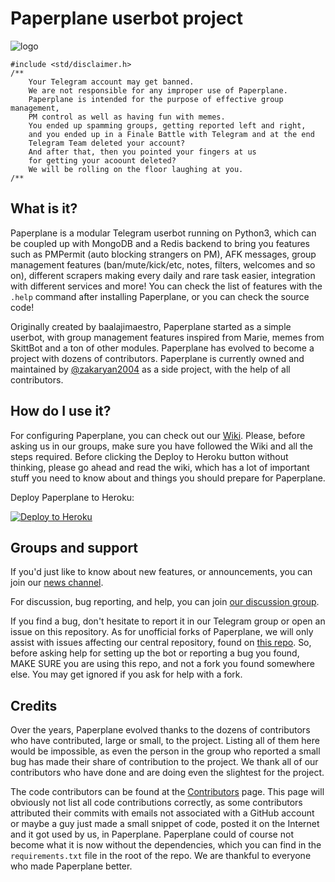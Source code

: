 # Paperplane userbot project

![logo](https://telegra.ph/file/73cf4c62b2c64f981961e.png)

```
#include <std/disclaimer.h>
/**
    Your Telegram account may get banned.
    We are not responsible for any improper use of Paperplane.
    Paperplane is intended for the purpose of effective group management,
    PM control as well as having fun with memes.
    You ended up spamming groups, getting reported left and right,
    and you ended up in a Finale Battle with Telegram and at the end
    Telegram Team deleted your account?
    And after that, then you pointed your fingers at us
    for getting your acoount deleted?
    We will be rolling on the floor laughing at you.
/**
```

## What is it?

Paperplane is a modular Telegram userbot running on Python3, which can be coupled up with MongoDB and a Redis backend to bring you features such as PMPermit (auto blocking strangers on PM), AFK messages, group management features (ban/mute/kick/etc, notes, filters, welcomes and so on), different scrapers making every daily and rare task easier, integration with different services and more! You can check the list of features with the `.help` command after installing Paperplane, or you can check the source code!

Originally created by baalajimaestro, Paperplane started as a simple userbot, with group management features inspired from Marie, memes from SkittBot and a ton of other modules. Paperplane has evolved to become a project with dozens of contributors. Paperplane is currently owned and maintained by [@zakaryan2004](https://github.com/zakaryan2004) as a side project, with the help of all contributors.

## How do I use it?

For configuring Paperplane, you can check out our [Wiki](https://wiki.raphielgang.org). Please, before asking us in our groups,
make sure you have followed the Wiki and all the steps required. Before clicking the Deploy to Heroku button without thinking, please go ahead and read the wiki, which has a lot of important stuff you need to know about and things you should prepare for Paperplane.

Deploy Paperplane to Heroku:
<p align="left"><a href="https://heroku.com/deploy?template=https://github.com/RaphielGang/Telegram-Paperplane"> <img src="https://www.herokucdn.com/deploy/button.svg" alt="Deploy to Heroku" /></a></p>

## Groups and support

If you'd just like to know about new features, or announcements, you can join our [news channel](https://t.me/paperplanechannel).

For discussion, bug reporting, and help, you can join [our discussion group](https://t.me/tgpaperplane).

If you find a bug, don't hesitate to report it in our Telegram group or open an issue on this repository. As for unofficial
forks of Paperplane, we will only assist with issues affecting our central repository, found on [this repo](https://github.com/RaphielGang/Telegram-Userbot). So, before asking help for setting up the bot or reporting a bug you found, MAKE SURE you are using this repo, and not a fork you found somewhere else. You may get ignored if you ask for help with a fork.

## Credits

Over the years, Paperplane evolved thanks to the dozens of contributors who have contributed, large or small, to the project. Listing all of them here would be impossible, as even the person in the group who reported a small bug has made their share of contribution to the project. We thank all of our contributors who have done and are doing even the slightest for the project.

The code contributors can be found at the [Contributors](https://github.com/RaphielGang/Telegram-Paperplane/graphs/contributors) page.
This page will obviously not list all code contributions correctly, as some contributors attributed their commits with emails not associated with a GitHub account or maybe a guy just made a small snippet of code, posted it on the Internet and it got used by us, in Paperplane. Paperplane could of course not become what it is now without the dependencies, which you can find in the `requirements.txt` file in the root of the repo. We are thankful to everyone who made Paperplane better.
